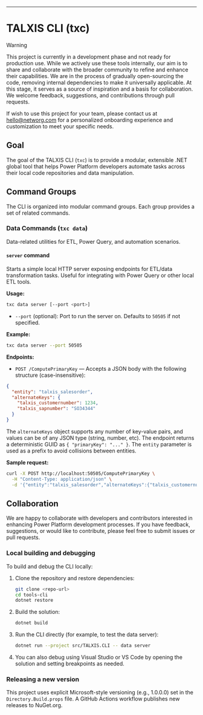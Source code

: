 ---
# TALXIS CLI (txc)

> [!WARNING]
> This project is currently in a development phase and not ready for production use.
> While we actively use these tools internally, our aim is to share and collaborate with the broader community to refine and enhance their capabilities.
> We are in the process of gradually open-sourcing the code, removing internal dependencies to make it universally applicable.
> At this stage, it serves as a source of inspiration and a basis for collaboration.
> We welcome feedback, suggestions, and contributions through pull requests.

If wish to use this project for your team, please contact us at hello@networg.com for a personalized onboarding experience and customization to meet your specific needs.

## Goal

The goal of the TALXIS CLI (`txc`) is to provide a modular, extensible .NET global tool that helps Power Platform developers automate tasks across their local code repositories and data manipulation.

## Command Groups

The CLI is organized into modular command groups. Each group provides a set of related commands.

### Data Commands (`txc data`)

Data-related utilities for ETL, Power Query, and automation scenarios.

#### `server` command

Starts a simple local HTTP server exposing endpoints for ETL/data transformation tasks. Useful for integrating with Power Query or other local ETL tools.

**Usage:**

```sh
txc data server [--port <port>]
```

- `--port` (optional): Port to run the server on. Defaults to `50505` if not specified.

**Example:**

```sh
txc data server --port 50505
```


**Endpoints:**

- `POST /ComputePrimaryKey` — Accepts a JSON body with the following structure (case-insensitive):

```json
{
  "entity": "talxis_salesorder",
  "alternateKeys": {
    "talxis_customernumber": 1234,
    "talxis_sapnumber": "SO34344"
  }
}
```

The `alternateKeys` object supports any number of key-value pairs, and values can be of any JSON type (string, number, etc). The endpoint returns a deterministic GUID as `{ "primaryKey": "..." }`. The `entity` parameter is used as a prefix to avoid collisions between entities.

**Sample request:**

```sh
curl -X POST http://localhost:50505/ComputePrimaryKey \
  -H "Content-Type: application/json" \
  -d '{"entity":"talxis_salesorder","alternateKeys":{"talxis_customernumber":1234,"talxis_sapnumber":"SO34344"}}'
```



## Collaboration
We are happy to collaborate with developers and contributors interested in enhancing Power Platform development processes. If you have feedback, suggestions, or would like to contribute, please feel free to submit issues or pull requests.

### Local building and debugging

To build and debug the CLI locally:

1. Clone the repository and restore dependencies:
   ```sh
   git clone <repo-url>
   cd tools-cli
   dotnet restore
   ```
2. Build the solution:
   ```sh
   dotnet build
   ```
3. Run the CLI directly (for example, to test the data server):
   ```sh
   dotnet run --project src/TALXIS.CLI -- data server
   ```
4. You can also debug using Visual Studio or VS Code by opening the solution and setting breakpoints as needed.

### Releasing a new version

This project uses explicit Microsoft-style versioning (e.g., 1.0.0.0) set in the `Directory.Build.props` file. A GitHub Actions workflow publishes new releases to NuGet.org.

